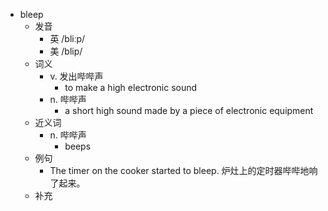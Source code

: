 - bleep
  - 发音
    - 英 /bliːp/
    - 美 /blip/
  - 词义
    - v. 发出哔哔声
      - to make a high electronic sound
    - n. 哔哔声
      - a short high sound made by a piece of electronic equipment
  - 近义词
    - n. 哔哔声
      - beeps
  - 例句
    - The timer on the cooker started to bleep. 炉灶上的定时器哔哔地响了起来。
  - 补充